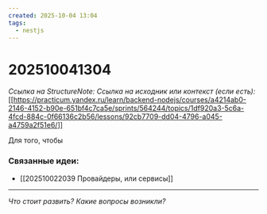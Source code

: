 ```yaml
---
created: 2025-10-04 13:04
tags:
  - nestjs
---
```

# 202510041304
*Ссылка на StructureNote:* 
*Ссылка на исходник или контекст (если есть):* [[https://practicum.yandex.ru/learn/backend-nodejs/courses/a4214ab0-2146-4152-b90e-651bf4c7ca5e/sprints/564244/topics/1df920a3-5c6a-4fcd-884c-0f66136c2b56/lessons/92cb7709-dd04-4796-a045-a4759a2f51e6/]]

Для того, чтобы 
### Связанные идеи:
* [[202510022039 Провайдеры, или сервисы]]
---

*Что стоит развить? Какие вопросы возникли?*